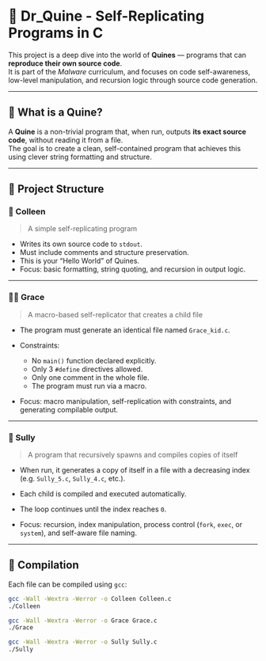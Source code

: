 # 🧬 Dr_Quine - Self-Replicating Programs in C

This project is a deep dive into the world of **Quines** — programs that can **reproduce their own source code**.  
It is part of the *Malware* curriculum, and focuses on code self-awareness, low-level manipulation, and recursion logic through source code generation.

---

## 🧠 What is a Quine?

A **Quine** is a non-trivial program that, when run, outputs **its exact source code**, without reading it from a file.  
The goal is to create a clean, self-contained program that achieves this using clever string formatting and structure.

---

## 📁 Project Structure

### 🧱 Colleen

> A simple self-replicating program

- Writes its own source code to `stdout`.
- Must include comments and structure preservation.
- This is your “Hello World” of Quines.
- Focus: basic formatting, string quoting, and recursion in output logic.

---

### 👩‍👧 Grace

> A macro-based self-replicator that creates a child file

- The program must generate an identical file named `Grace_kid.c`.
- Constraints:
  - No `main()` function declared explicitly.
  - Only 3 `#define` directives allowed.
  - Only one comment in the whole file.
  - The program must run via a macro.

- Focus: macro manipulation, self-replication with constraints, and generating compilable output.

---

### 🧬 Sully

> A program that recursively spawns and compiles copies of itself

- When run, it generates a copy of itself in a file with a decreasing index (e.g. `Sully_5.c`, `Sully_4.c`, etc.).
- Each child is compiled and executed automatically.
- The loop continues until the index reaches `0`.

- Focus: recursion, index manipulation, process control (`fork`, `exec`, or `system`), and self-aware file naming.

---

## 🔧 Compilation

Each file can be compiled using `gcc`:

```bash
gcc -Wall -Wextra -Werror -o Colleen Colleen.c
./Colleen

gcc -Wall -Wextra -Werror -o Grace Grace.c
./Grace

gcc -Wall -Wextra -Werror -o Sully Sully.c
./Sully
